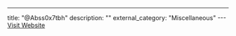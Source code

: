 ---
title: "@Abss0x7tbh"
description: ""
external_category: "Miscellaneous"
---[Visit Website](https://github.com/hisxo/gitGraber/pulls?utf8=%E2%9C%93&q=is%3Apr+author%3AAbss0x7tbh)

